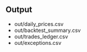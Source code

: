 ## Output
- out/daily_prices.csv
- out/backtest_summary.csv
- out/trades_ledger.csv
- out/exceptions.csv
